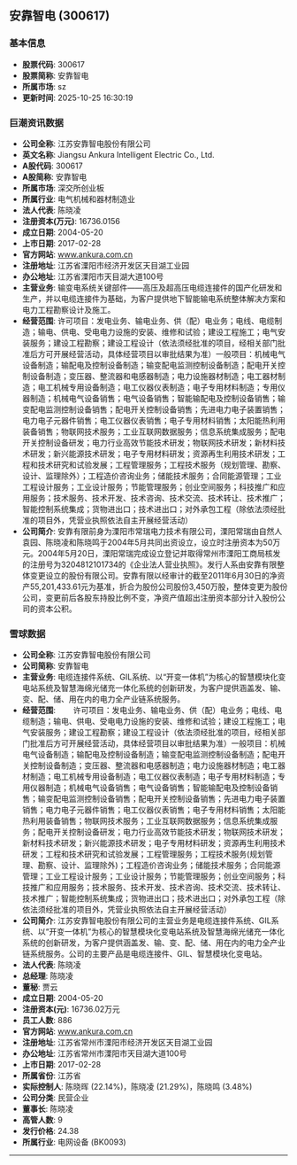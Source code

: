 ## 安靠智电 (300617)

### 基本信息

- **股票代码**: 300617
- **股票简称**: 安靠智电
- **所属市场**: sz
- **更新时间**: 2025-10-25 16:30:19

### 巨潮资讯数据

- **公司全称**: 江苏安靠智电股份有限公司
- **英文名称**: Jiangsu Ankura Intelligent Electric Co., Ltd.
- **A股代码**: 300617
- **A股简称**: 安靠智电
- **所属市场**: 深交所创业板
- **所属行业**: 电气机械和器材制造业
- **法人代表**: 陈晓凌
- **注册资本(万元)**: 16736.0156
- **成立日期**: 2004-05-20
- **上市日期**: 2017-02-28
- **官方网站**: www.ankura.com.cn
- **注册地址**: 江苏省溧阳市经济开发区天目湖工业园
- **办公地址**: 江苏省溧阳市天目湖大道100号
- **主营业务**: 输变电系统关键部件——高压及超高压电缆连接件的国产化研发和生产，并以电缆连接件为基础，为客户提供地下智能输电系统整体解决方案和电力工程勘察设计及施工。
- **经营范围**: 许可项目：发电业务、输电业务、供（配）电业务；电线、电缆制造；输电、供电、受电电力设施的安装、维修和试验；建设工程施工；电气安装服务；建设工程勘察；建设工程设计（依法须经批准的项目，经相关部门批准后方可开展经营活动，具体经营项目以审批结果为准）一般项目：机械电气设备制造；输配电及控制设备制造；输变配电监测控制设备制造；配电开关控制设备制造；变压器、整流器和电感器制造；电力设施器材制造；电工器材制造；电工机械专用设备制造；电工仪器仪表制造；电子专用材料制造；专用仪器制造；机械电气设备销售；电气设备销售；智能输配电及控制设备销售；输变配电监测控制设备销售；配电开关控制设备销售；先进电力电子装置销售；电力电子元器件销售；电工仪器仪表销售；电子专用材料销售；太阳能热利用装备销售；物联网技术服务；工业互联网数据服务；信息系统集成服务；配电开关控制设备研发；电力行业高效节能技术研发；物联网技术研发；新材料技术研发；新兴能源技术研发；电子专用材料研发；资源再生利用技术研发；工程和技术研究和试验发展；工程管理服务；工程技术服务（规划管理、勘察、设计、监理除外）；工程造价咨询业务；储能技术服务；合同能源管理；工业工程设计服务；工业设计服务；节能管理服务；创业空间服务；科技推广和应用服务；技术服务、技术开发、技术咨询、技术交流、技术转让、技术推广；智能控制系统集成；货物进出口；技术进出口；对外承包工程（除依法须经批准的项目外，凭营业执照依法自主开展经营活动）
- **公司简介**: 安靠有限前身为溧阳市常瑞电力技术有限公司，溧阳常瑞由自然人袁园、陈晓凌和陈晓鸣于2004年5月共同出资设立，设立时注册资本为50万元。2004年5月20日，溧阳常瑞完成设立登记并取得常州市溧阳工商局核发的注册号为3204812101734的《企业法人营业执照》。发行人系由安靠有限整体变更设立的股份有限公司。安靠有限以经审计的截至2011年6月30日的净资产55,201,433.61元为基准，折合为股份公司股份3,450万股，整体变更为股份公司，变更前后各股东持股比例不变，净资产值超出注册资本部分计入股份公司的资本公积。

### 雪球数据

- **公司全称**: 江苏安靠智电股份有限公司
- **公司简称**: 安靠智电
- **主营业务**: 电缆连接件系统、GIL系统、以“开变一体机”为核心的智慧模块化变电站系统及智慧海绵光储充一体化系统的创新研发，为客户提供涵盖发、输、变、配、储、用在内的电力全产业链系统服务。
- **经营范围**: 　　许可项目：发电业务、输电业务、供（配）电业务；电线、电缆制造；输电、供电、受电电力设施的安装、维修和试验；建设工程施工；电气安装服务；建设工程勘察；建设工程设计（依法须经批准的项目，经相关部门批准后方可开展经营活动，具体经营项目以审批结果为准）一般项目：机械电气设备制造；输配电及控制设备制造；输变配电监测控制设备制造；配电开关控制设备制造；变压器、整流器和电感器制造；电力设施器材制造；电工器材制造；电工机械专用设备制造；电工仪器仪表制造；电子专用材料制造；专用仪器制造；机械电气设备销售；电气设备销售；智能输配电及控制设备销售；输变配电监测控制设备销售；配电开关控制设备销售；先进电力电子装置销售；电力电子元器件销售；电工仪器仪表销售；电子专用材料销售；太阳能热利用装备销售；物联网技术服务；工业互联网数据服务；信息系统集成服务；配电开关控制设备研发；电力行业高效节能技术研发；物联网技术研发；新材料技术研发；新兴能源技术研发；电子专用材料研发；资源再生利用技术研发；工程和技术研究和试验发展；工程管理服务；工程技术服务(规划管理、勘察、设计、监理除外)；工程造价咨询业务；储能技术服务；合同能源管理；工业工程设计服务；工业设计服务；节能管理服务；创业空间服务；科技推广和应用服务；技术服务、技术开发、技术咨询、技术交流、技术转让、技术推广；智能控制系统集成；货物进出口；技术进出口；对外承包工程（除依法须经批准的项目外，凭营业执照依法自主开展经营活动）
- **公司简介**: 江苏安靠智电股份有限公司的主营业务是电缆连接件系统、GIL系统、以“开变一体机”为核心的智慧模块化变电站系统及智慧海绵光储充一体化系统的创新研发，为客户提供涵盖发、输、变、配、储、用在内的电力全产业链系统服务。公司的主要产品是电缆连接件、GIL、智慧模块化变电站。
- **法人代表**: 陈晓凌
- **总经理**: 陈晓凌
- **董秘**: 贾云
- **成立日期**: 2004-05-20
- **注册资本(元)**: 16736.02万元
- **员工人数**: 886
- **官方网站**: www.ankura.com.cn
- **注册地址**: 江苏省常州市溧阳市经济开发区天目湖工业园
- **办公地址**: 江苏省常州市溧阳市天目湖大道100号
- **上市日期**: 2017-02-28
- **所属省份**: 江苏省
- **实际控制人**: 陈晓晖 (22.14%)，陈晓凌 (21.29%)，陈晓鸣 (3.48%)
- **公司分类**: 民营企业
- **董事长**: 陈晓凌
- **高管人数**: 9
- **发行价格**: 24.38
- **所属行业**: 电网设备 (BK0093)

---